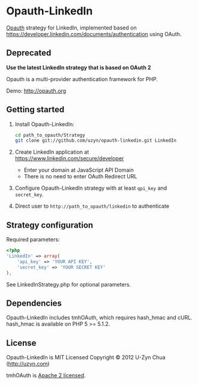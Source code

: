 Opauth-LinkedIn
=============
[Opauth][1] strategy for LinkedIn, implemented based on https://developer.linkedin.com/documents/authentication using OAuth.

## Deprecated

**Use the latest LinkedIn strategy that is based on OAuth 2**

Opauth is a multi-provider authentication framework for PHP.

Demo: http://opauth.org

Getting started
----------------
1. Install Opauth-LinkedIn:
   ```bash
   cd path_to_opauth/Strategy
   git clone git://github.com/uzyn/opauth-linkedin.git LinkedIn
   ```

2. Create LinkedIn application at https://www.linkedin.com/secure/developer
   - Enter your domain at JavaScript API Domain
   - There is no need to enter OAuth Redirect URL

3. Configure Opauth-LinkedIn strategy with at least `qpi_key` and `secret_key`.

4. Direct user to `http://path_to_opauth/linkedin` to authenticate

Strategy configuration
----------------------
Required parameters:

```php
<?php
'LinkedIn' => array(
	'api_key' => 'YOUR API KEY',
	'secret_key' => 'YOUR SECRET KEY'
),
```

See LinkedInStrategy.php for optional parameters.


Dependencies
------------
Opauth-LinkedIn includes tmhOAuth, which requires hash_hmac and cURL.
hash_hmac is available on PHP 5 >= 5.1.2.

License
---------
Opauth-LinkedIn is MIT Licensed
Copyright © 2012 U-Zyn Chua (http://uzyn.com)

tmhOAuth is [Apache 2 licensed](https://github.com/themattharris/tmhOAuth/blob/master/LICENSE).

[1]: https://github.com/uzyn/opauth